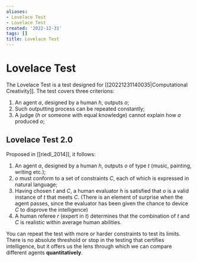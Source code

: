 ```yaml
---
aliases:
- Lovelace Test
- Lovelace Test
created: '2022-12-31'
tags: []
title: Lovelace Test
---
```


# Lovelace Test

The Lovelace Test is a test designed for [[20221231140035|Computational Creativity]]. The test covers three criterions:

1. An agent $a$, designed by a human $h$, outputs $o$;
2. Such outputting process can be repeated constantly;
3. A judge ($h$ or someone with equal knowledge) cannot explain how $a$ produced $o$;

## Lovelace Test 2.0

Proposed in [[riedl_2014]], it follows:

1. An agent $a$, designed by a human $h$, outputs $o$ of type $t$ (music, painting, writing etc.);
2. $o$ must conform to a set of constraints $C$, each of which is expressed in natural language;
3. Having chosen $t$ and $C$, a human evaluator $h$ is satisfied that $o$ is a valid instance of $t$ that meets $C$. (There is an element of surprise when the agent passes, since the evaluator has been given the chance to device $C$ to disprove the intelligence)
4. A human referee $r$ (expert in $t$) determines that the combination of $t$ and $C$ is realistic within average human abilities.

You can repeat the test with more or harder constraints to test its limits. There is no absolute threshold or stop in the testing that certifies intelligence, but it offers us the lens through which we can compare different agents **quantitatively**.